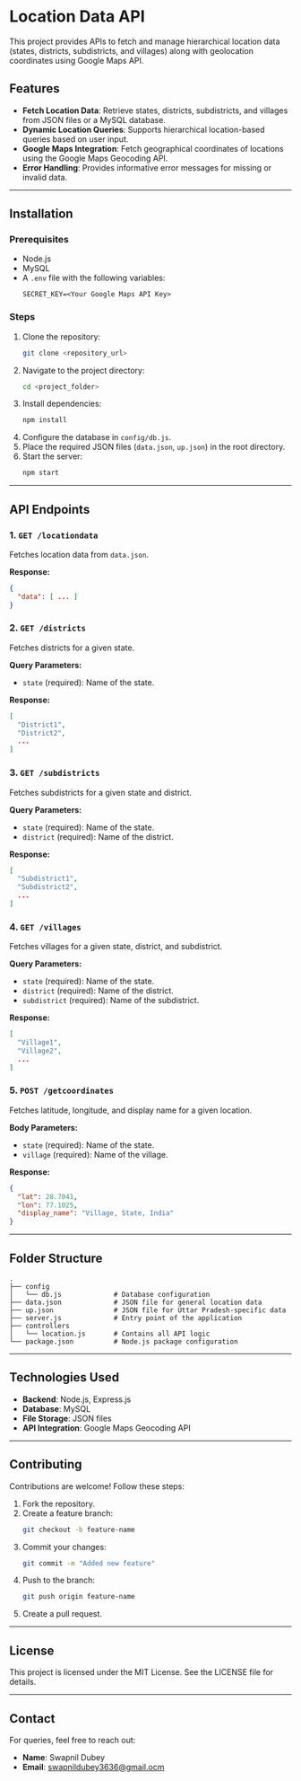 # Location Data API

This project provides APIs to fetch and manage hierarchical location data (states, districts, subdistricts, and villages) along with geolocation coordinates using Google Maps API. 

## Features

- **Fetch Location Data**: Retrieve states, districts, subdistricts, and villages from JSON files or a MySQL database.
- **Dynamic Location Queries**: Supports hierarchical location-based queries based on user input.
- **Google Maps Integration**: Fetch geographical coordinates of locations using the Google Maps Geocoding API.
- **Error Handling**: Provides informative error messages for missing or invalid data.

---

## Installation

### Prerequisites

- Node.js
- MySQL
- A `.env` file with the following variables:
  ```env
  SECRET_KEY=<Your Google Maps API Key>
  ```

### Steps

1. Clone the repository:
   ```bash
   git clone <repository_url>
   ```
2. Navigate to the project directory:
   ```bash
   cd <project_folder>
   ```
3. Install dependencies:
   ```bash
   npm install
   ```
4. Configure the database in `config/db.js`.
5. Place the required JSON files (`data.json`, `up.json`) in the root directory.
6. Start the server:
   ```bash
   npm start
   ```

---

## API Endpoints

### 1. `GET /locationdata`
Fetches location data from `data.json`.

**Response:**
```json
{
  "data": [ ... ]
}
```

### 2. `GET /districts`
Fetches districts for a given state.

**Query Parameters:**
- `state` (required): Name of the state.

**Response:**
```json
[
  "District1",
  "District2",
  ...
]
```

### 3. `GET /subdistricts`
Fetches subdistricts for a given state and district.

**Query Parameters:**
- `state` (required): Name of the state.
- `district` (required): Name of the district.

**Response:**
```json
[
  "Subdistrict1",
  "Subdistrict2",
  ...
]
```

### 4. `GET /villages`
Fetches villages for a given state, district, and subdistrict.

**Query Parameters:**
- `state` (required): Name of the state.
- `district` (required): Name of the district.
- `subdistrict` (required): Name of the subdistrict.

**Response:**
```json
[
  "Village1",
  "Village2",
  ...
]
```

### 5. `POST /getcoordinates`
Fetches latitude, longitude, and display name for a given location.

**Body Parameters:**
- `state` (required): Name of the state.
- `village` (required): Name of the village.

**Response:**
```json
{
  "lat": 28.7041,
  "lon": 77.1025,
  "display_name": "Village, State, India"
}
```

---

## Folder Structure
```
.
├── config
│   └── db.js             # Database configuration
├── data.json             # JSON file for general location data
├── up.json               # JSON file for Uttar Pradesh-specific data
├── server.js             # Entry point of the application
├── controllers
│   └── location.js       # Contains all API logic
└── package.json          # Node.js package configuration
```

---

## Technologies Used

- **Backend**: Node.js, Express.js
- **Database**: MySQL
- **File Storage**: JSON files
- **API Integration**: Google Maps Geocoding API

---

## Contributing

Contributions are welcome! Follow these steps:
1. Fork the repository.
2. Create a feature branch:
   ```bash
   git checkout -b feature-name
   ```
3. Commit your changes:
   ```bash
   git commit -m "Added new feature"
   ```
4. Push to the branch:
   ```bash
   git push origin feature-name
   ```
5. Create a pull request.

---

## License

This project is licensed under the MIT License. See the LICENSE file for details.

---

## Contact

For queries, feel free to reach out:

- **Name**: Swapnil Dubey
- **Email**: swapnildubey3636@gmail.ocm

